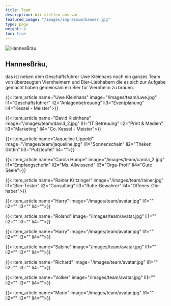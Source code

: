 ```yaml
---
title: Team
description: Wir stellen uns vor
featured_image: "/images/impressum/banner.jpg"
type: page
weight: 4
toc: true
---
```


<article>
    <a class="db pv4 ph3 ph0-l no-underline black dim">
      <div class="flex flex-column flex-row-ns">
        <div class="pr3-ns mb4 mb0-ns w-100 w-60-ns">
          <img src="/images/logo.png" class="db" alt="HannesBräu">
        </div>
        <div class="w-100 w-60-ns pl3-ns">
          <h1 class="f3 fw1 baskerville mt0 lh-title" style = "text-align: left">HannesBräu,</h1>
          <p class="f6 f5-l lh-copy" style = "text-align: left">
            das ist neben dem Geschäftsführer Uwe Kleinhans noch ein ganzes Team von überzeugten Viernheimern und Bier-Liebhabern die es sich zur Aufgabe gemacht haben gemeinsam ein Bier für Viernheim zu brauen.
          </p>
        </div>
      </div>
    </a>
  </article>

{{< item_article name="Uwe Kleinhans" image="/images/team/uwe.jpg" li1="Geschäftsführer" li2="Anlagenbetreuung" li3="Eventplanung" li4="Kessel - Meister">}}

{{< item_article name="David Kleinhans" image="/images/team/david_2.jpg" li1="IT Betreuung" li2="Print & Medien" li3="Marketing" li4="Co. Kessel - Meister">}}

{{< item_article name="Jaqueline Lippold" image="/images/team/jaqueline.jpg" li1="Sonnenschein" li2="Theken Göttin" li3="Putzteufel" li4="">}}

{{< item_article name="Carola Humpe" image="/images/team/carola_2.jpg" li1="Empfangschefin" li2="Ms. Allwissend" li3="Orga-Profi" li4="Gute Seele">}}

{{< item_article name="Rainer Kritzinger" image="/images/team/rainer.jpg" li1="Bier-Tester" li2="Consulting" li3="Ruhe-Bewahrer" li4="Offenes-Ohr-haber">}}

{{< item_article name="Harry" image="/images/team/avatar.jpg" li1="" li2="" li3="" li4="">}}

{{< item_article name="Roland" image="/images/team/avatar.jpg" li1="" li2="" li3="" li4="">}}

{{< item_article name="Harry" image="/images/team/avatar.jpg" li1="" li2="" li3="" li4="">}}

{{< item_article name="Sabine" image="/images/team/avatar.jpg" li1="" li2="" li3="" li4="">}}

{{< item_article name="Richard" image="/images/team/avatar.jpg" li1="" li2="" li3="" li4="">}}

{{< item_article name="Volker" image="/images/team/avatar.jpg" li1="" li2="" li3="" li4="">}}

{{< item_article name="Mario" image="/images/team/avatar.jpg" li1="" li2="" li3="" li4="">}}
